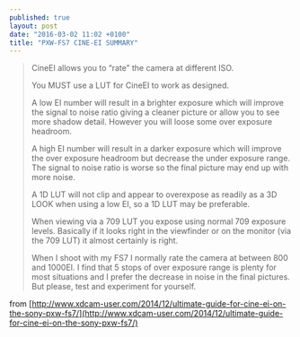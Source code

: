 ```yaml
---
published: true
layout: post
date: "2016-03-02 11:02 +0100"
title: "PXW-FS7 CINE-EI SUMMARY"
---
```



> CineEI allows you to “rate” the camera at different ISO.  
> 
> You MUST use a LUT for CineEI to work as designed.  
> 
> A low EI number will result in a brighter exposure which will improve the signal to noise ratio giving a cleaner picture or allow you to see more shadow detail. However you will loose some over exposure headroom.
> 
> A high EI number will result in a darker exposure which will improve the over exposure headroom but decrease the under exposure range. The signal to noise ratio is worse so the final picture may end up with more noise.
> 
> A 1D LUT will not clip and appear to overexpose as readily as a 3D LOOK when using a low EI, so a 1D LUT may be preferable.
> 
> When viewing via a 709 LUT you expose using normal 709 exposure levels. Basically if it looks right in the viewfinder or on the monitor (via the 709 LUT) it almost certainly is right.
> 
> When I shoot with my FS7 I normally rate the camera at between 800 and 1000EI. I find that 5 stops of over exposure range is plenty for most situations and I prefer the decrease in noise in the final pictures. But please, test and experiment for yourself.

from [http://www.xdcam-user.com/2014/12/ultimate-guide-for-cine-ei-on-the-sony-pxw-fs7/](http://www.xdcam-user.com/2014/12/ultimate-guide-for-cine-ei-on-the-sony-pxw-fs7/)
